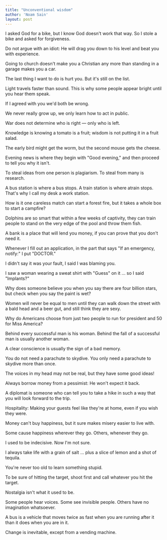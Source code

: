 ```yaml
---
title: "Unconventional wisdom"
author: 'Noam Sain'
layout: post
---
```


I asked God for a bike, but I know God doesn't work that way. So I stole a bike and asked for forgiveness.  
  
Do not argue with an idiot: He will drag you down to his level and beat you with experience.

Going to church doesn't make you a Christian any more than standing in a garage makes you a car.

The last thing I want to do is hurt you. But it's still on the list.

Light travels faster than sound. This is why some people appear bright until you hear them speak.

If I agreed with you we'd both be wrong.

We never really grow up, we only learn how to act in public.

War does not determine who is right — only who is left.

Knowledge is knowing a tomato is a fruit; wisdom is not putting it in a fruit salad.

The early bird might get the worm, but the second mouse gets the cheese.

Evening news is where they begin with "Good evening," and then proceed to tell you why it isn't.

To steal ideas from one person is plagiarism. To steal from many is research.

A bus station is where a bus stops. A train station is where atrain stops. That's why I call my desk a work station.

How is it one careless match can start a forest fire, but it takes a whole box to start a campfire?

Dolphins are so smart that within a few weeks of captivity, they can train people to stand on the very edge of the pool and throw them fish.

A bank is a place that will lend you money, if you can prove that you don't need it.

Whenever I fill out an application, in the part that says "If an emergency, notify:" I put "DOCTOR."

I didn't say it was your fault, I said I was blaming you.

I saw a woman wearing a sweat shirt with "Guess" on it … so I said "Implants?"

Why does someone believe you when you say there are four billion stars, but check when you say the paint is wet?

Women will never be equal to men until they can walk down the street with a bald head and a beer gut, and still think they are sexy.

Why do Americans choose from just two people to run for president and 50 for Miss America?

Behind every successful man is his woman. Behind the fall of a successful man is usually another woman.

A clear conscience is usually the sign of a bad memory.

You do not need a parachute to skydive. You only need a parachute to skydive more than once.

The voices in my head may not be real, but they have some good ideas!

Always borrow money from a pessimist: He won't expect it back.

A diplomat is someone who can tell you to take a hike in such a way that you will look forward to the trip.

Hospitality: Making your guests feel like they're at home, even if you wish they were.

Money can't buy happiness, but it sure makes misery easier to live with.

Some cause happiness wherever they go. Others, whenever they go.

I used to be indecisive. Now I'm not sure.

I always take life with a grain of salt … plus a slice of lemon and a shot of tequila.

You're never too old to learn something stupid.

To be sure of hitting the target, shoot first and call whatever you hit the target.

Nostalgia isn't what it used to be.

Some people hear voices. Some see invisible people. Others have no imagination whatsoever.

A bus is a vehicle that moves twice as fast when you are running after it  
than it does when you are in it.

Change is inevitable, except from a vending machine.
